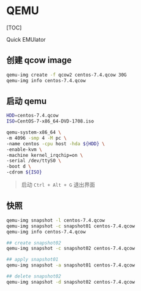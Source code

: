 # QEMU

[TOC]

Quick EMUlator


## 创建 qcow image
```sh
qemu-img create -f qcow2 centos-7.4.qcow 30G
qemu-img info centos-7.4.qcow
```

## 启动 qemu
```bash
HDD=centos-7.4.qcow
ISO=CentOS-7-x86_64-DVD-1708.iso

qemu-system-x86_64 \
-m 4096 -smp 4 -M pc \
-name centos -cpu host -hda ${HDD} \
-enable-kvm \
-machine kernel_irqchip=on \
-serial /dev/ttyS0 \
-boot d \
-cdrom ${ISO}
```

> 启动  `Ctrl + Alt + G` 退出界面

## 快照
```sh
qemu-img snapshot -l centos-7.4.qcow
qemu-img snapshot -c snapshot01 centos-7.4.qcow
qemu-img info centos-7.4.qcow
```

```sh
## create snapshot02
qemu-img snapshot -c snapshot02 centos-7.4.qcow

## apply snapshot01
qemu-img snapshot -a snapshot01 centos-7.4.qcow

## delete snapshot02
qemu-img snapshot -d snapshot02 centos-7.4.qcow
```





